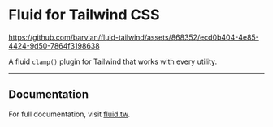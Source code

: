 # Fluid for Tailwind CSS

https://github.com/barvian/fluid-tailwind/assets/868352/ecd0b404-4e85-4424-9d50-7864f3198638

A fluid `clamp()` plugin for Tailwind that works with every utility.

---

## Documentation

For full documentation, visit [fluid.tw](https://fluid.tw).
